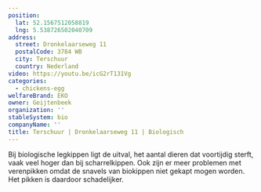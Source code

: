 ```yaml
---
position:
  lat: 52.1567512058819
  lng: 5.538726502040709
address:
  street: Dronkelaarseweg 11
  postalCode: 3784 WB
  city: Terschuur
  country: Nederland
video: https://youtu.be/icG2rT131Vg
categories:
  - chickens-egg
welfareBrand: EKO
owner: Geijtenbeek
organization: ''
stableSystem: bio
companyName: ''
title: Terschuur | Dronkelaarseweg 11 | Biologisch
---
```


Bij biologische legkippen ligt de uitval, het aantal dieren dat voortijdig sterft, vaak veel hoger dan bij scharrelkippen. Ook zijn er meer problemen met verenpikken omdat de snavels van biokippen niet gekapt mogen worden. Het pikken is daardoor schadelijker.
